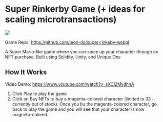 # Super Rinkerby Game (+ ideas for scaling microtransactions)

![](https://user-images.githubusercontent.com/19412160/107607816-4fd79a00-6c08-11eb-92f2-668f07813108.png)

Game Repo: https://github.com/leon-do/super-rinkeby-webgl

A Super Mario-like game where you can spice up your character through an NFT purchase. Built using Solidity, Unity, and Unique.One

## How It Works
Video Demo: https://www.youtube.com/watch?v=sXCl2MydhnA
1. Click Play to play the game
2. Click on Buy NFTs to buy a magenta-colored character (limited to 33 - currently out of stock). Once you bu the magenta-colored character, go back to play the game and you will see that your character is now magneta-colored. 

